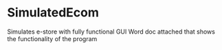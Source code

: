 # SimulatedEcom
Simulates e-store with fully functional GUI
Word doc attached that shows the functionality of the program
